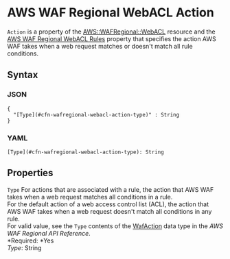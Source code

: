 # AWS WAF Regional WebACL Action<a name="aws-properties-wafregional-webacl-action"></a>

`Action` is a property of the [AWS::WAFRegional::WebACL](aws-resource-wafregional-webacl.md) resource and the [AWS WAF Regional WebACL Rules](aws-properties-wafregional-webacl-rules.md) property that specifies the action AWS WAF takes when a web request matches or doesn't match all rule conditions\.

## Syntax<a name="w3ab2c21c14e1845b5"></a>

### JSON<a name="aws-properties-wafregional-webacl-action-syntax.json"></a>

```
{
  "[Type](#cfn-wafregional-webacl-action-type)" : String
}
```

### YAML<a name="aws-properties-wafregional-webacl-action-syntax.yaml"></a>

```
[Type](#cfn-wafregional-webacl-action-type): String
```

## Properties<a name="w3ab2c21c14e1845b7"></a>

`Type`  <a name="cfn-wafregional-webacl-action-type"></a>
For actions that are associated with a rule, the action that AWS WAF takes when a web request matches all conditions in a rule\.  
For the default action of a web access control list \(ACL\), the action that AWS WAF takes when a web request doesn't match all conditions in any rule\.  
For valid value, see the `Type` contents of the [WafAction](http://docs.aws.amazon.com/waf/latest/APIReference/API_regional_WafAction.html) data type in the *AWS WAF Regional API Reference*\.  
*Required: *Yes  
*Type*: String